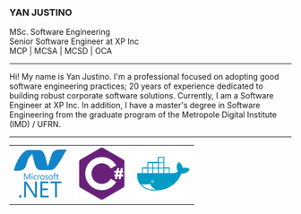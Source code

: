### YAN JUSTINO
MSc. Software Engineering  
Senior Software Engineer at XP Inc  
MCP | MCSA | MCSD | OCA  

---

Hi! My name is Yan Justino. I'm a professional focused on adopting good software engineering practices; 20 years of experience dedicated to building robust corporate software solutions. Currently, I am a Software Engineer at XP Inc. In addition, I have a master's degree in Software Engineering from the graduate program of the Metropole Digital Institute (IMD) / UFRN. 

---

<table>
  <tbody>
    <tr>
      <td>
        <img src="https://raw.githubusercontent.com/devicons/devicon/master/icons/dot-net/dot-net-plain-wordmark.svg" width="96px" />
      </td>
      <td>
        <img src="https://raw.githubusercontent.com/devicons/devicon/master/icons/csharp/csharp-plain.svg" width="96px" />
      </td>
      <td>
        <img src="https://raw.githubusercontent.com/devicons/devicon/master/icons/docker/docker-plain.svg" width="96px" />
      </td>
    </tr>
  </tbody>
</table>



<!--
**yanjustino/yanjustino** is a ✨ _special_ ✨ repository because its `README.md` (this file) appears on your GitHub profile.

Here are some ideas to get you started:

- 🔭 I’m currently working on ...
- 🌱 I’m currently learning ...
- 👯 I’m looking to collaborate on ...
- 🤔 I’m looking for help with ...
- 💬 Ask me about ...
- 📫 How to reach me: ...
- 😄 Pronouns: ...
- ⚡ Fun fact: ...
-->
